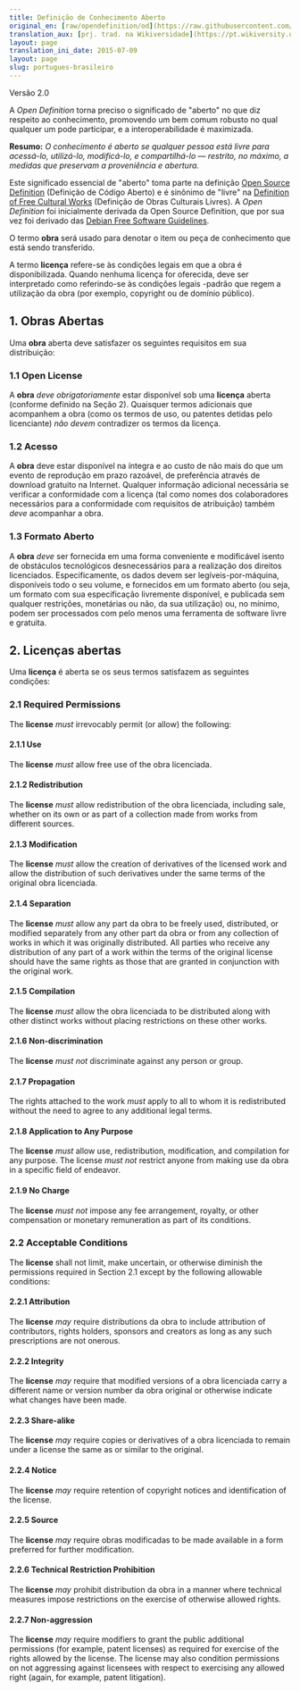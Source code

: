 ```yaml
---
title: Definição de Conhecimento Aberto
original_en: [raw/opendefinition/od](https://raw.githubusercontent.com/okfn/opendefinition/gh-pages/od/index.markdown)
translation_aux: [prj. trad. na Wikiversidade](https://pt.wikiversity.org/wiki/Projeto_de_tradu%C3%A7%C3%A3o_da_Open_Data_Definition_2.0)
layout: page
translation_ini_date: 2015-07-09
layout: page
slug: portugues-brasileiro
---
```


Versão 2.0

A *Open Definition* torna preciso o significado de "aberto" no que diz respeito ao conhecimento, promovendo um bem comum robusto no qual qualquer um pode participar, e a interoperabilidade é maximizada.

**Resumo:** *O conhecimento é aberto se qualquer pessoa está livre para acessá-lo, utilizá-lo, modificá-lo, e compartilhá-lo — restrito, no máximo, a medidas que preservam a proveniência e abertura.*

Este significado essencial de "aberto" toma parte na definição [Open Source Definition](http://www.opensource.org/docs/osd) (Definição de Código Aberto) e é sinônimo de "livre" na [Definition of Free Cultural Works](http://freedomdefined.org) (Definição de Obras Culturais Livres). A *Open Definition* foi inicialmente derivada da Open Source Definition, que por sua vez foi derivado das [Debian Free Software Guidelines](http://www.debian.org/social_contract).

O termo **obra** será usado para denotar o item ou peça de conhecimento que está sendo transferido.

A termo **licença** refere-se às condições legais em que a obra é disponibilizada. Quando nenhuma licença for oferecida, deve ser interpretado como referindo-se às condições legais -padrão que regem a utilização da obra (por exemplo, copyright ou de domínio público).

## 1. Obras Abertas

Uma **obra** aberta deve satisfazer os seguintes requisitos em sua distribuição:

### 1.1 Open License

A **obra** _deve obrigatoriamente_ estar disponível sob uma **licença** aberta (conforme definido na Seção 2). 
Quaisquer termos adicionais que acompanhem a obra (como os termos de uso, ou patentes detidas pelo licenciante) *não devem*
contradizer os termos da licença.


### 1.2 Acesso

A **obra** deve estar disponível na íntegra e ao custo de não mais do que um evento de reprodução em prazo razoável, 
de preferência através de download gratuito na Internet. 
Qualquer informação adicional necessária se verificar a conformidade com a licença (tal como nomes dos 
colaboradores necessários para a conformidade com requisitos de atribuição) também *deve* acompanhar a obra.

### 1.3 Formato Aberto

A **obra** *deve* ser fornecida em uma forma conveniente e modificável isento de 
obstáculos tecnológicos desnecessários para a realização dos direitos licenciados. 
Especificamente, os dados devem ser legíveis-por-máquina, disponíveis todo o seu volume, 
e fornecidos em um formato aberto (ou seja, um formato com sua especificação livremente disponível, 
e publicada sem qualquer restrições, monetárias ou não, da sua utilização) ou, no mínimo, 
podem ser processados ​​com pelo menos uma ferramenta de software livre e gratuita.

## 2. Licenças abertas

Uma **licença** é aberta se os seus termos satisfazem as seguintes condições:

### 2.1 Required Permissions

The **license** *must* irrevocably permit (or allow) the following:

#### 2.1.1 Use

The **license** *must* allow free use of the obra licenciada.

#### 2.1.2 Redistribution

The **license** *must* allow redistribution of the obra licenciada, 
including sale, whether on its own or as part of a collection made from 
works from different sources.

#### 2.1.3 Modification

The **license** *must* allow the creation of derivatives of the licensed 
work and allow the distribution of such derivatives under the same
terms of the original obra licenciada.

#### 2.1.4 Separation

The **license** *must* allow any part da obra
to be freely used, distributed, or modified separately from any other part 
da obra or from any collection of works in which it was originally 
distributed. All parties who receive any distribution of any part of
a work within the terms of the original license should have the same rights
as those that are granted in conjunction with the original work.

#### 2.1.5 Compilation

The **license** *must* allow the obra licenciada to be distributed along 
with other distinct works without placing restrictions on these other works.

#### 2.1.6 Non-discrimination

The **license** *must not* discriminate against any person or group.

#### 2.1.7 Propagation

The rights attached to the work *must* apply to all to whom it is redistributed 
without the need to agree to any additional legal terms.

#### 2.1.8 Application to Any Purpose

The **license** *must* allow use, redistribution, modification, and 
compilation for any purpose. The license *must not* restrict anyone
from making use da obra in a specific field of endeavor.

#### 2.1.9 No Charge

The **license** *must not* impose any fee arrangement, royalty, or other
compensation or monetary remuneration as part of its conditions.

### 2.2 Acceptable Conditions

The **license** shall not limit, make uncertain, or otherwise diminish the permissions 
required in Section 2.1 except by the following allowable conditions:

#### 2.2.1 Attribution

The **license** *may* require distributions da obra to include attribution
of contributors, rights holders, sponsors and creators as long as
any such prescriptions are not onerous.

#### 2.2.2 Integrity

The **license** *may* require that modified versions of a obra licenciada
carry a different name or version number da obra original or 
otherwise indicate what changes have been made. 

#### 2.2.3 Share-alike

The **license** *may* require copies or derivatives of a obra licenciada to remain
under a license the same as or similar to the original.

#### 2.2.4 Notice

The **license** *may* require retention of copyright notices and identification of the license.

#### 2.2.5 Source

The **license** *may* require obras modificadas to be made available in a form preferred for further modification.

#### 2.2.6 Technical Restriction Prohibition

The **license** *may* prohibit distribution da obra in a manner where technical measures impose restrictions on the exercise of otherwise allowed rights.

#### 2.2.7 Non-aggression

The **license** *may* require modifiers to grant the public additional permissions (for example, patent licenses) as required for exercise of the rights allowed by the license. The license may also condition permissions on not aggressing against licensees with respect to exercising any allowed right (again, for example, patent litigation).
